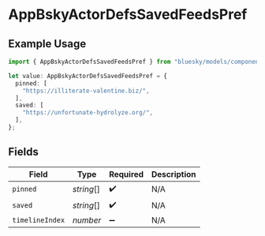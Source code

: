 # AppBskyActorDefsSavedFeedsPref

## Example Usage

```typescript
import { AppBskyActorDefsSavedFeedsPref } from "bluesky/models/components";

let value: AppBskyActorDefsSavedFeedsPref = {
  pinned: [
    "https://illiterate-valentine.biz/",
  ],
  saved: [
    "https://unfortunate-hydrolyze.org/",
  ],
};
```

## Fields

| Field              | Type               | Required           | Description        |
| ------------------ | ------------------ | ------------------ | ------------------ |
| `pinned`           | *string*[]         | :heavy_check_mark: | N/A                |
| `saved`            | *string*[]         | :heavy_check_mark: | N/A                |
| `timelineIndex`    | *number*           | :heavy_minus_sign: | N/A                |